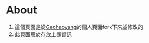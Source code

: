 # About
1. 這個頁面是從[Gaohaoyang](https://github.com/Gaohaoyang/gaohaoyang.github.io)的個人頁面fork下來並修改的<br>
2. 此頁面用於存放上課資訊
